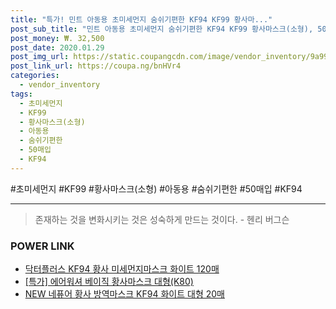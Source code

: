 ```yaml
--- 
title: "특가! 민트 아동용 초미세먼지 숨쉬기편한 KF94 KF99 황사마..." 
post_sub_title: "민트 아동용 초미세먼지 숨쉬기편한 KF94 KF99 황사마스크(소형), 50매입" 
post_money: ₩. 32,500 
post_date: 2020.01.29 
post_img_url: https://static.coupangcdn.com/image/vendor_inventory/9a99/89638923ff35b8b9c7efa55f94c16f12ea25b7c5e44c9541f7d75c6b08b7.jpg 
post_link_url: https://coupa.ng/bnHVr4 
categories: 
  - vendor_inventory 
tags: 
  - 초미세먼지 
  - KF99 
  - 황사마스크(소형) 
  - 아동용 
  - 숨쉬기편한 
  - 50매입 
  - KF94 
--- 
```

  #초미세먼지 #KF99 #황사마스크(소형) #아동용 #숨쉬기편한 #50매입 #KF94 
<hr> 

> 존재하는 것을 변화시키는 것은 성숙하게 만드는 것이다. - 헨리 버그슨 


### POWER LINK

* <a href="https://blog.naver.com/fasyy4321/221790815421" target="_blank">닥터플러스 KF94 황사 미세먼지마스크 화이트 120매</a>
* <a href="https://blog.naver.com/santokki14/221788979226" target="_blank">[특가] 에어워셔 베이직 황사마스크 대형(K80)</a>
* <a href="https://blog.naver.com/sakai111/221784494447" target="_blank">NEW 네퓨어 황사 방역마스크 KF94 화이트 대형 20매</a>
